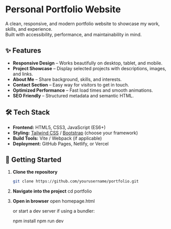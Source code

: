 # Personal Portfolio Website

A clean, responsive, and modern portfolio website to showcase my work, skills, and experience.  
Built with accessibility, performance, and maintainability in mind.

## ✨ Features

- **Responsive Design** – Works beautifully on desktop, tablet, and mobile.  
- **Project Showcase** – Display selected projects with descriptions, images, and links.  
- **About Me** – Share background, skills, and interests.  
- **Contact Section** – Easy way for visitors to get in touch.  
- **Optimized Performance** – Fast load times and smooth animations.  
- **SEO Friendly** – Structured metadata and semantic HTML.

## 🛠️ Tech Stack

- **Frontend:** HTML5, CSS3, JavaScript (ES6+)
- **Styling:** [Tailwind CSS](https://tailwindcss.com/) / [Bootstrap](https://getbootstrap.com/) (choose your framework)
- **Build Tools:** Vite / Webpack (if applicable)
- **Deployment:** GitHub Pages, Netlify, or Vercel


## 🚀 Getting Started

1. **Clone the repository**
   ```bash
   git clone https://github.com/yourusername/portfolio.git

2. **Navigate into the project**
    cd portfolio

3. **Open in browser**
    open homepage.html

    or start a dev server if using a bundler:

    npm install
    npm run dev
